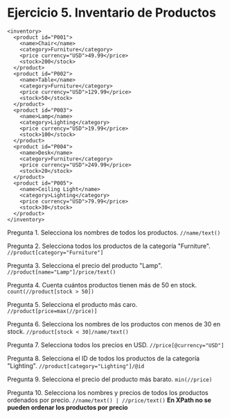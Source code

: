 # Ejercicio 5. Inventario de Productos
```
<inventory>
  <product id="P001">
    <name>Chair</name>
    <category>Furniture</category>
    <price currency="USD">49.99</price>
    <stock>200</stock>
  </product>
  <product id="P002">
    <name>Table</name>
    <category>Furniture</category>
    <price currency="USD">129.99</price>
    <stock>50</stock>
  </product>
  <product id="P003">
    <name>Lamp</name>
    <category>Lighting</category>
    <price currency="USD">19.99</price>
    <stock>100</stock>
  </product>
  <product id="P004">
    <name>Desk</name>
    <category>Furniture</category>
    <price currency="USD">249.99</price>
    <stock>20</stock>
  </product>
  <product id="P005">
    <name>Ceiling Light</name>
    <category>Lighting</category>
    <price currency="USD">79.99</price>
    <stock>30</stock>
  </product>
</inventory>
```

Pregunta 1. Selecciona los nombres de todos los productos. `//name/text()`

Pregunta 2. Selecciona todos los productos de la categoría "Furniture". `//product[category="Furniture"]`

Pregunta 3. Selecciona el precio del producto "Lamp". `//product[name="Lamp"]/price/text()`

Pregunta 4. Cuenta cuántos productos tienen más de 50 en stock. `count(//product[stock > 50])`

Pregunta 5. Selecciona el producto más caro. `//product[price=max(//price)]`

Pregunta 6. Selecciona los nombres de los productos con menos de 30 en stock. `//product[stock < 30]/name/text()`

Pregunta 7. Selecciona todos los precios en USD. `//price[@currency="USD"]`

Pregunta 8. Selecciona el ID de todos los productos de la categoría "Lighting". `//product[category="Lighting"]/@id`

Pregunta 9. Selecciona el precio del producto más barato. `min(//price)`

Pregunta 10. Selecciona los nombres y precios de todos los productos ordenados por precio. `//name/text() | //price/text()`
**En XPath no se pueden ordenar los productos por precio**